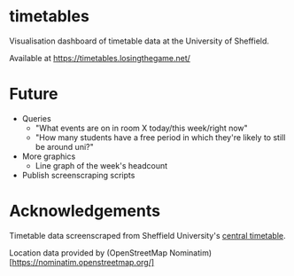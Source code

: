 # timetables
Visualisation dashboard of timetable data at the University of Sheffield.

Available at https://timetables.losingthegame.net/

# Future

- Queries
  - "What events are on in room X today/this week/right now"
  - "How many students have a free period in which they're likely to still be around uni?"
- More graphics
  - Line graph of the week's headcount
- Publish screenscraping scripts

# Acknowledgements

Timetable data screenscraped from Sheffield University's [central timetable](http://www-online.shef.ac.uk:3001/pls/live/web_tt.main).

Location data provided by (OpenStreetMap Nominatim)[https://nominatim.openstreetmap.org/]

